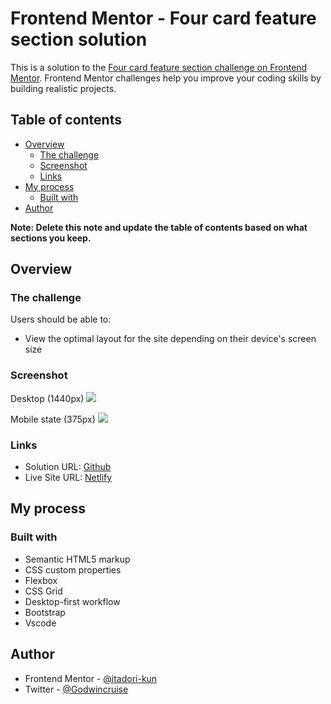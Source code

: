 # Frontend Mentor - Four card feature section solution

This is a solution to the [Four card feature section challenge on Frontend Mentor](https://www.frontendmentor.io/challenges/four-card-feature-section-weK1eFYK). Frontend Mentor challenges help you improve your coding skills by building realistic projects. 

## Table of contents

- [Overview](#overview)
  - [The challenge](#the-challenge)
  - [Screenshot](#screenshot)
  - [Links](#links)
- [My process](#my-process)
  - [Built with](#built-with)
- [Author](#author)

**Note: Delete this note and update the table of contents based on what sections you keep.**

## Overview

### The challenge

Users should be able to:

- View the optimal layout for the site depending on their device's screen size

### Screenshot
Desktop (1440px)
![](./screenshot.jpg)

Mobile state (375px)
![](./screenshot.jpg)


### Links

- Solution URL: [Github](https://github.com/itadori-kun/Four-card-feature-section)
- Live Site URL: [Netlify](https://four-card-section-component.netlify.app/)

## My process

### Built with

- Semantic HTML5 markup
- CSS custom properties
- Flexbox
- CSS Grid
- Desktop-first workflow
- Bootstrap
- Vscode


## Author

- Frontend Mentor - [@itadori-kun](https://www.frontendmentor.io/profile/itadori-kun)
- Twitter - [@Godwincruise](https://www.twitter.com/Godwincruise)

